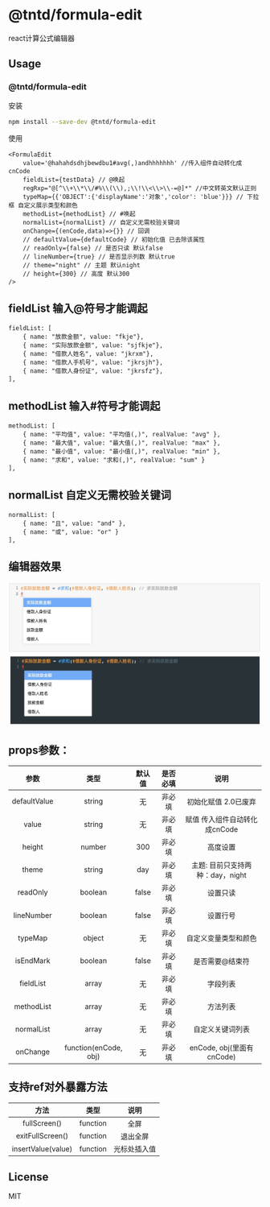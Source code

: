 # @tntd/formula-edit

react计算公式编辑器

## Usage

### @tntd/formula-edit

安装

```sh
npm install --save-dev @tntd/formula-edit
```
使用

```
<FormulaEdit
    value='@hahahdsdhjbewdbu1#avg(,)andhhhhhhh' //传入组件自动转化成cnCode
    fieldList={testData} // @唤起
    regRxp="@[^\\+\\*\\/#%\\(\\),;\\!\\<\\>\\-=@]*" //中文转英文默认正则
    typeMap={{'OBJECT':{'displayName':'对象','color': 'blue'}}} // 下拉框 自定义展示类型和颜色
    methodList={methodList} // #唤起
    normalList={normalList} // 自定义无需校验关键词
    onChange={(enCode,data)=>{}} // 回调
    // defaultValue={defaultCode} // 初始化值 已去除该属性
    // readOnly={false} // 是否只读 默认false
    // lineNumber={true} // 是否显示列数 默认true
    // theme="night" // 主题 默认night
    // height={300} // 高度 默认300
/>
```

## fieldList 输入@符号才能调起
```
fieldList: [
    { name: "放款金额", value: "fkje"},
    { name: "实际放款金额", value: "sjfkje"},
    { name: "借款人姓名", value: "jkrxm"},
    { name: "借款人手机号", value: "jkrsjh"},
    { name: "借款人身份证", value: "jkrsfz"},
],
```
## methodList 输入#符号才能调起
```
methodList: [
    { name: "平均值", value: "平均值(,)", realValue: "avg" },
    { name: "最大值", value: "最大值(,)", realValue: "max" },
    { name: "最小值", value: "最小值(,)", realValue: "min" },
    { name: "求和", value: "求和(,)", realValue: "sum" }
],
```
## normalList 自定义无需校验关键词
```
normalList: [
    { name: "且", value: "and" },
    { name: "或", value: "or" }
],
```

## 编辑器效果
![Image text](https://github.com/bruceliu68/formulaEdit-react/blob/master/src/img/pic1.png)
![Image text](https://github.com/bruceliu68/formulaEdit-react/blob/master/src/img/pic2.png)

## props参数：
|    参数    | 类型    |  默认值   |  是否必填  | 说明         |
| :------:  | :-----: | :----:   | :------: | :----------: |
| defaultValue | string  |  无      |   非必填    | 初始化赋值  2.0已废弃   |
| value | string  |  无      |   非必填    | 赋值  传入组件自动转化成cnCode |
| height    | number  |  300     |   非必填  | 高度设置       |
| theme    | string  |  day     |   非必填  | 主题: 目前只支持两种：day，night |
| readOnly  | boolean |  false   |   非必填  | 设置只读       |
| lineNumber  | boolean |  false   |   非必填  | 设置行号       |
| typeMap | object   |  无      |   非必填  | 自定义变量类型和颜色       |
| isEndMark | boolean   |  false      |   非必填  | 是否需要@结束符       |
| fieldList | array   |  无      |   非必填  | 字段列表       |
| methodList | array   |  无      |   非必填  | 方法列表       |
| normalList | array   |  无      |   非必填  | 自定义关键词列表       |
| onChange  | function(enCode, obj)|  无      |   非必填    | enCode, obj(里面有cnCode)      |

## 支持ref对外暴露方法
|    方法    | 类型    | 说明         |
| :------:  | :-----: | :----------: |
| fullScreen() | function  | 全屏     |
| exitFullScreen() | function  | 退出全屏     |
| insertValue(value) | function  | 光标处插入值     |

## License
MIT